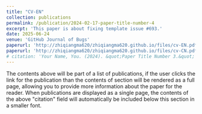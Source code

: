```yaml
---
title: "CV-EN"
collection: publications
permalink: /publication/2024-02-17-paper-title-number-4
excerpt: 'This paper is about fixing template issue #693.'
date: 2025-06-24
venue: 'GitHub Journal of Bugs'
paperurl: 'http://zhiqiangma620/zhiqiangma620.github.io/files/cv-EN.pdf'
paperurl: 'http://zhiqiangma620/zhiqiangma620.github.io/files/cv-CN.pdf'
# citation: 'Your Name, You. (2024). &quot;Paper Title Number 3.&quot; <i>GitHub Journal of Bugs</i>. 1(3).'
---
```


The contents above will be part of a list of publications, if the user clicks the link for the publication than the contents of section will be rendered as a full page, allowing you to provide more information about the paper for the reader. When publications are displayed as a single page, the contents of the above "citation" field will automatically be included below this section in a smaller font.

